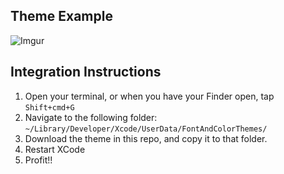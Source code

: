 ## Theme Example

![Imgur](http://i.imgur.com/eui5A1z.png)

## Integration Instructions

1) Open your terminal, or when you have your Finder open, tap `Shift+cmd+G`  
2) Navigate to the following folder: `~/Library/Developer/Xcode/UserData/FontAndColorThemes/
`  
3) Download the theme in this repo, and copy it to that folder.  
4) Restart XCode  
5) Profit!!  
